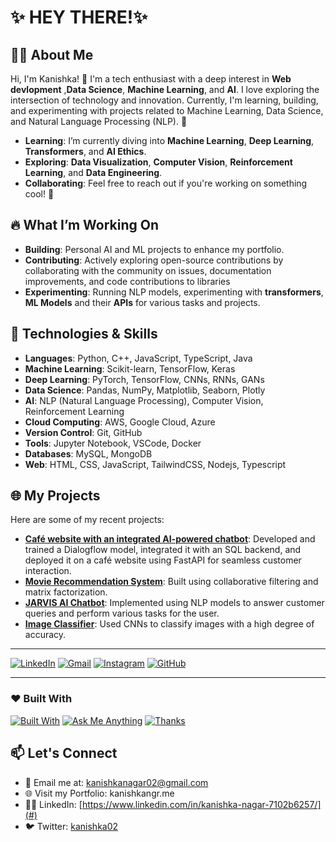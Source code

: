 # ✨ HEY THERE!✨

## 👨‍💻 About Me
Hi, I'm Kanishka! 👋 I'm a tech enthusiast with a deep interest in **Web devlopment** ,**Data Science**, **Machine Learning**, and **AI**. I love exploring the intersection of technology and innovation. Currently, I'm learning, building, and experimenting with projects related to Machine Learning, Data Science, and Natural Language Processing (NLP). 🚀

- **Learning**: I’m currently diving into **Machine Learning**, **Deep Learning**, **Transformers**, and **AI Ethics**.
- **Exploring**: **Data Visualization**, **Computer Vision**, **Reinforcement Learning**, and **Data Engineering**.
- **Collaborating**: Feel free to reach out if you're working on something cool! 🤝


## 🔥 What I’m Working On
- **Building**: Personal AI and ML projects to enhance my portfolio.
- **Contributing**: Actively exploring open-source contributions by collaborating with the community on issues, documentation improvements, and code contributions to libraries
- **Experimenting**: Running NLP models, experimenting with **transformers**, **ML Models** and their **APIs** for various tasks and projects.


## 🚀 Technologies & Skills
- **Languages**: Python, C++, JavaScript, TypeScript, Java
- **Machine Learning**: Scikit-learn, TensorFlow, Keras
- **Deep Learning**: PyTorch, TensorFlow, CNNs, RNNs, GANs
- **Data Science**: Pandas, NumPy, Matplotlib, Seaborn, Plotly
- **AI**: NLP (Natural Language Processing), Computer Vision, Reinforcement Learning
- **Cloud Computing**: AWS, Google Cloud, Azure
- **Version Control**: Git, GitHub
- **Tools**: Jupyter Notebook, VSCode, Docker
- **Databases**: MySQL, MongoDB
- **Web**: HTML, CSS, JavaScript, TailwindCSS, Nodejs, Typescript


## 🌐 My Projects
Here are some of my recent projects:

- **[Café  website with an integrated AI-powered chatbot](#)**: Developed and trained a Dialogflow model, integrated it with an SQL backend, and deployed it on a café website using FastAPI for seamless customer interaction.
- **[Movie Recommendation System](#)**: Built using collaborative filtering and matrix factorization.
- **[JARVIS AI Chatbot](#)**: Implemented using NLP models to answer customer queries and perform various tasks for the user.
- **[Image Classifier](#)**: Used CNNs to classify images with a high degree of accuracy.


---

[![LinkedIn](https://img.shields.io/badge/-LinkedIn-blue?style=flat&logo=linkedin)](your-link)
[![Gmail](https://img.shields.io/badge/-Gmail-red?style=flat&logo=gmail)](mailto:your-email)
[![Instagram](https://img.shields.io/badge/-Instagram-purple?style=flat&logo=instagram)](your-link)
[![GitHub](https://img.shields.io/badge/-GitHub-black?style=flat&logo=github)](your-link)

---

### ❤️ Built With
[![Built With](https://img.shields.io/badge/Built%20with-Love-orange)](#)
[![Ask Me Anything](https://img.shields.io/badge/Ask%20Me-Anything-green)](#)
[![Thanks](https://img.shields.io/badge/-Thanks-purple)](#)


## 📫 Let's Connect
- 💌 Email me at: kanishkanagar02@gmail.com
- 🌐 Visit my Portfolio: kanishkangr.me
- 👨‍💻 LinkedIn: [https://www.linkedin.com/in/kanishka-nagar-7102b6257/](#)
- 🐦 Twitter: [kanishka02](#)



